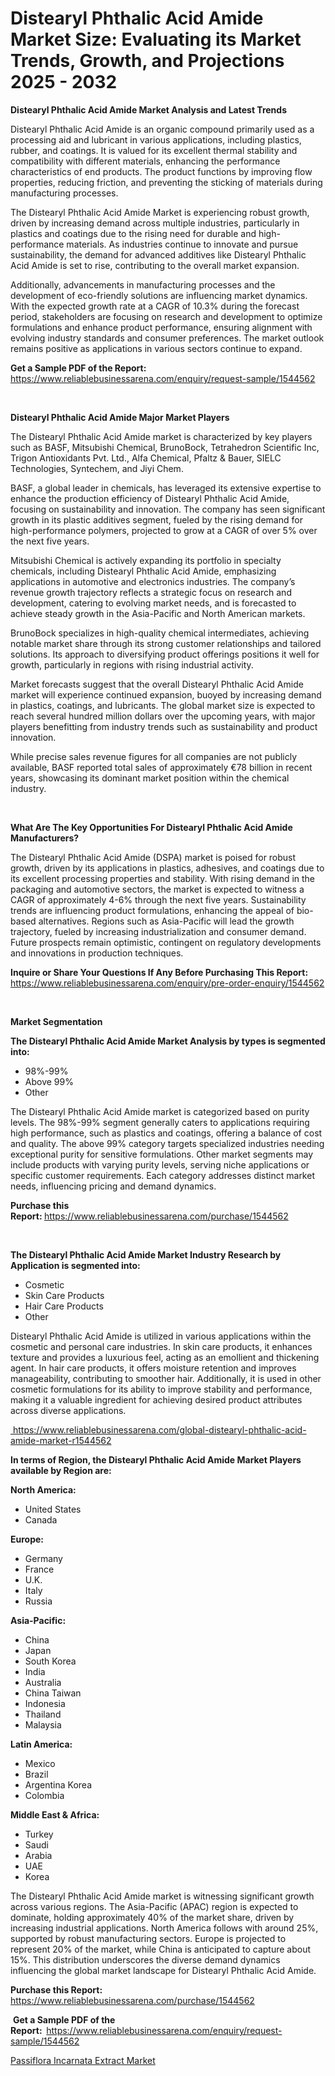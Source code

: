 <p><h1>Distearyl Phthalic Acid Amide Market Size: Evaluating its Market Trends, Growth, and Projections 2025 - 2032</h1></p><p><strong>Distearyl Phthalic Acid Amide Market Analysis and Latest Trends</strong></p>
<p><p>Distearyl Phthalic Acid Amide is an organic compound primarily used as a processing aid and lubricant in various applications, including plastics, rubber, and coatings. It is valued for its excellent thermal stability and compatibility with different materials, enhancing the performance characteristics of end products. The product functions by improving flow properties, reducing friction, and preventing the sticking of materials during manufacturing processes.</p><p>The Distearyl Phthalic Acid Amide Market is experiencing robust growth, driven by increasing demand across multiple industries, particularly in plastics and coatings due to the rising need for durable and high-performance materials. As industries continue to innovate and pursue sustainability, the demand for advanced additives like Distearyl Phthalic Acid Amide is set to rise, contributing to the overall market expansion. </p><p>Additionally, advancements in manufacturing processes and the development of eco-friendly solutions are influencing market dynamics. With the expected growth rate at a CAGR of 10.3% during the forecast period, stakeholders are focusing on research and development to optimize formulations and enhance product performance, ensuring alignment with evolving industry standards and consumer preferences. The market outlook remains positive as applications in various sectors continue to expand.</p></p>
<p><strong>Get a Sample PDF of the Report:&nbsp;</strong> <a href="https://www.reliablebusinessarena.com/enquiry/request-sample/1544562?utm_campaign=2133&utm_medium=2&utm_source=Github&utm_content=ia&utm_term=31032025&utm_id=distearyl-phthalic-acid-amide">https://www.reliablebusinessarena.com/enquiry/request-sample/1544562</a></p>
<p>&nbsp;</p>
<p><strong>Distearyl Phthalic Acid Amide Major Market Players</strong></p>
<p><p>The Distearyl Phthalic Acid Amide market is characterized by key players such as BASF, Mitsubishi Chemical, BrunoBock, Tetrahedron Scientific Inc, Trigon Antioxidants Pvt. Ltd., Alfa Chemical, Pfaltz & Bauer, SIELC Technologies, Syntechem, and Jiyi Chem. </p><p>BASF, a global leader in chemicals, has leveraged its extensive expertise to enhance the production efficiency of Distearyl Phthalic Acid Amide, focusing on sustainability and innovation. The company has seen significant growth in its plastic additives segment, fueled by the rising demand for high-performance polymers, projected to grow at a CAGR of over 5% over the next five years.</p><p>Mitsubishi Chemical is actively expanding its portfolio in specialty chemicals, including Distearyl Phthalic Acid Amide, emphasizing applications in automotive and electronics industries. The company’s revenue growth trajectory reflects a strategic focus on research and development, catering to evolving market needs, and is forecasted to achieve steady growth in the Asia-Pacific and North American markets.</p><p>BrunoBock specializes in high-quality chemical intermediates, achieving notable market share through its strong customer relationships and tailored solutions. Its approach to diversifying product offerings positions it well for growth, particularly in regions with rising industrial activity.</p><p>Market forecasts suggest that the overall Distearyl Phthalic Acid Amide market will experience continued expansion, buoyed by increasing demand in plastics, coatings, and lubricants. The global market size is expected to reach several hundred million dollars over the upcoming years, with major players benefitting from industry trends such as sustainability and product innovation. </p><p>While precise sales revenue figures for all companies are not publicly available, BASF reported total sales of approximately €78 billion in recent years, showcasing its dominant market position within the chemical industry.</p></p>
<p>&nbsp;</p>
<p><strong>What Are The Key Opportunities For Distearyl Phthalic Acid Amide Manufacturers?</strong></p>
<p><p>The Distearyl Phthalic Acid Amide (DSPA) market is poised for robust growth, driven by its applications in plastics, adhesives, and coatings due to its excellent processing properties and stability. With rising demand in the packaging and automotive sectors, the market is expected to witness a CAGR of approximately 4-6% through the next five years. Sustainability trends are influencing product formulations, enhancing the appeal of bio-based alternatives. Regions such as Asia-Pacific will lead the growth trajectory, fueled by increasing industrialization and consumer demand. Future prospects remain optimistic, contingent on regulatory developments and innovations in production techniques.</p></p>
<p><strong>Inquire or Share Your Questions If Any Before Purchasing This Report:</strong> <a href="https://www.reliablebusinessarena.com/enquiry/pre-order-enquiry/1544562?utm_campaign=2133&utm_medium=2&utm_source=Github&utm_content=ia&utm_term=31032025&utm_id=distearyl-phthalic-acid-amide">https://www.reliablebusinessarena.com/enquiry/pre-order-enquiry/1544562</a></p>
<p>&nbsp;</p>
<p><strong>Market Segmentation</strong></p>
<p><strong>The Distearyl Phthalic Acid Amide Market Analysis by types is segmented into:</strong></p>
<p><ul><li>98%-99%</li><li>Above 99%</li><li>Other</li></ul></p>
<p><p>The Distearyl Phthalic Acid Amide market is categorized based on purity levels. The 98%-99% segment generally caters to applications requiring high performance, such as plastics and coatings, offering a balance of cost and quality. The above 99% category targets specialized industries needing exceptional purity for sensitive formulations. Other market segments may include products with varying purity levels, serving niche applications or specific customer requirements. Each category addresses distinct market needs, influencing pricing and demand dynamics.</p></p>
<p><strong>Purchase this Report:&nbsp;</strong><a href="https://www.reliablebusinessarena.com/purchase/1544562?utm_campaign=2133&utm_medium=2&utm_source=Github&utm_content=ia&utm_term=31032025&utm_id=distearyl-phthalic-acid-amide">https://www.reliablebusinessarena.com/purchase/1544562</a></p>
<p>&nbsp;</p>
<p><strong>The Distearyl Phthalic Acid Amide Market Industry Research by Application is segmented into:</strong></p>
<p><ul><li>Cosmetic</li><li>Skin Care Products</li><li>Hair Care Products</li><li>Other</li></ul></p>
<p><p>Distearyl Phthalic Acid Amide is utilized in various applications within the cosmetic and personal care industries. In skin care products, it enhances texture and provides a luxurious feel, acting as an emollient and thickening agent. In hair care products, it offers moisture retention and improves manageability, contributing to smoother hair. Additionally, it is used in other cosmetic formulations for its ability to improve stability and performance, making it a valuable ingredient for achieving desired product attributes across diverse applications.</p></p>
<p><a href="https://www.reliablebusinessarena.com/global-distearyl-phthalic-acid-amide-market-r1544562?utm_campaign=2133&utm_medium=2&utm_source=Github&utm_content=ia&utm_term=31032025&utm_id=distearyl-phthalic-acid-amide">&nbsp;https://www.reliablebusinessarena.com/global-distearyl-phthalic-acid-amide-market-r1544562</a></p>
<p><strong>In terms of Region, the Distearyl Phthalic Acid Amide Market Players available by Region are:</strong></p>
<p>
    <p> <strong> North America: </strong>
        <ul>
            <li>United States</li>
            <li>Canada</li>
        </ul>
        </p> 
    <p> <strong> Europe: </strong>
        <ul>
            <li>Germany</li>
            <li>France</li>
            <li>U.K.</li>
            <li>Italy</li>
            <li>Russia</li>
        </ul>
        </p> 
    <p> <strong> Asia-Pacific: </strong>
        <ul>
            <li>China</li>
            <li>Japan</li>
            <li>South Korea</li>
            <li>India</li>
            <li>Australia</li>
            <li>China Taiwan</li>
            <li>Indonesia</li>
            <li>Thailand</li>
            <li>Malaysia</li>
        </ul>
        </p> 
    <p> <strong> Latin America: </strong>
        <ul>
            <li>Mexico</li>
            <li>Brazil</li>
            <li>Argentina Korea</li>
            <li>Colombia</li>
        </ul>
        </p> 
    <p> <strong> Middle East & Africa: </strong>
        <ul>
            <li>Turkey</li>
            <li>Saudi</li>
            <li>Arabia</li>
            <li>UAE</li>
            <li>Korea</li>
        </ul>
    </p>
    </p>
<p><p>The Distearyl Phthalic Acid Amide market is witnessing significant growth across various regions. The Asia-Pacific (APAC) region is expected to dominate, holding approximately 40% of the market share, driven by increasing industrial applications. North America follows with around 25%, supported by robust manufacturing sectors. Europe is projected to represent 20% of the market, while China is anticipated to capture about 15%. This distribution underscores the diverse demand dynamics influencing the global market landscape for Distearyl Phthalic Acid Amide.</p></p>
<p><strong>Purchase this Report: </strong><a href="https://www.reliablebusinessarena.com/purchase/1544562?utm_campaign=2133&utm_medium=2&utm_source=Github&utm_content=ia&utm_term=31032025&utm_id=distearyl-phthalic-acid-amide">https://www.reliablebusinessarena.com/purchase/1544562</a></p>
<p>&nbsp;<strong>Get a Sample PDF of the Report:&nbsp;&nbsp;</strong><a href="https://www.reliablebusinessarena.com/enquiry/request-sample/1544562?utm_campaign=2133&utm_medium=2&utm_source=Github&utm_content=ia&utm_term=31032025&utm_id=distearyl-phthalic-acid-amide">https://www.reliablebusinessarena.com/enquiry/request-sample/1544562</a></p>
<p><strong></strong></p>
<p><p><a href="https://github.com/JakirUddin651/Market-Research-Report-List-2/blob/main/passiflora-incarnata-extract-market.md?utm_campaign=2133&utm_medium=2&utm_source=Github&utm_content=ia&utm_term=31032025&utm_id=distearyl-phthalic-acid-amide">Passiflora Incarnata Extract Market</a></p></p>